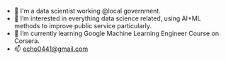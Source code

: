 - 👋 I'm a data scientist working @local government.
- 👀 I’m interested in everything data science related, using AI+ML methods to improve public service particularly.
- 🌱 I’m currently learning Google Machine Learning Engineer Course on Corsera.
- 📫 echo0441@gmail.com

<!---
Echo0441/Echo0441 is a ✨ special ✨ repository because its `README.md` (this file) appears on your GitHub profile.
You can click the Preview link to take a look at your changes.
--->
